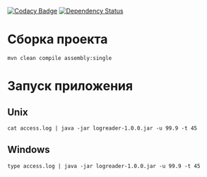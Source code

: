 [![Codacy Badge](https://api.codacy.com/project/badge/Grade/75a743b7e2e2446a804945ad488f74ca)](https://www.codacy.com/app/tandser/logreader?utm_source=github.com&amp;utm_medium=referral&amp;utm_content=tandser/logreader&amp;utm_campaign=Badge_Grade)
[![Dependency Status](https://dependencyci.com/github/tandser/logreader/badge)](https://dependencyci.com/github/tandser/logreader)

# Сборка проекта

`mvn clean compile assembly:single`

# Запуск приложения

## Unix

`cat access.log | java -jar logreader-1.0.0.jar -u 99.9 -t 45`

## Windows

`type access.log | java -jar logreader-1.0.0.jar -u 99.9 -t 45`